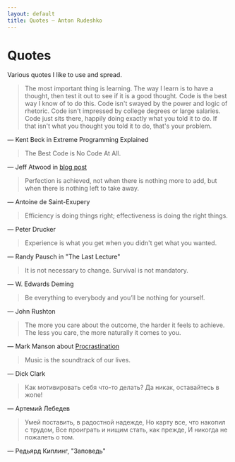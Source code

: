 ```yaml
---
layout: default
title: Quotes — Anton Rudeshko
---
```


# Quotes

Various quotes I like to use and spread.

> The most important thing is learning. The way I learn is to have a thought, then test it out to see if it is a good 
thought. Code is the best way I know of to do this. Code isn't swayed by the power and logic of rhetoric. Code isn't 
impressed by college degrees or large salaries. Code just sits there, happily doing exactly what you told it to do. 
If that isn't what you thought you told it to do, that's your problem.

— Kent Beck in Extreme Programming Explained

> The Best Code is No Code At All.

— Jeff Atwood in [blog post](http://blog.codinghorror.com/the-best-code-is-no-code-at-all/)

> Perfection is achieved, not when there is nothing more to add, but when there is nothing left to take away.

— Antoine de Saint-Exupery

> Efficiency is doing things right; effectiveness is doing the right things.

— Peter Drucker

> Experience is what you get when you didn't get what you wanted.

— Randy Pausch in "The Last Lecture"

> It is not necessary to change. Survival is not mandatory.

— W. Edwards Deming

> Be everything to everybody and you’ll be nothing for yourself.

— John Rushton

> The more you care about the outcome, the harder it feels to achieve. The less you care, the more naturally it comes to you.

— Mark Manson about [Procrastination](http://markmanson.net/procrastination)

> Music is the soundtrack of our lives.

— Dick Clark

> Как мотивировать себя что-то делать? Да никак, оставайтесь в жопе!

— Артемий Лебедев

> Умей поставить, в радостной надежде,
> Но карту все, что накопил с трудом,
> Все проиграть и нищим стать, как прежде,
> И никогда не пожалеть о том.

— Редьярд Киплинг, "Заповедь"
